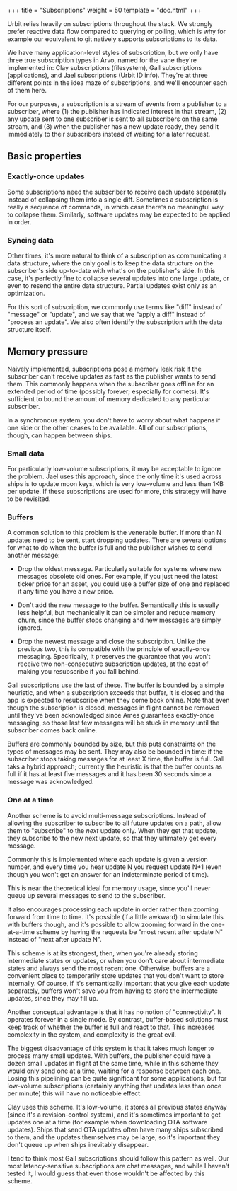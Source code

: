+++
title = "Subscriptions"
weight = 50
template = "doc.html"
+++

Urbit relies heavily on subscriptions throughout the stack. We strongly
prefer reactive data flow compared to querying or polling, which is why
for example our equivalent to git natively supports subscriptions to its
data.

We have many application-level styles of subscription, but we only have
three true subscription types in Arvo, named for the vane they're
implemented in: Clay subscriptions (filesystem), Gall subscriptions
(applications), and Jael subscriptions (Urbit ID info). They're at
three different points in the idea maze of subscriptions, and we'll
encounter each of them here.

For our purposes, a subscription is a stream of events from a publisher
to a subscriber, where (1) the publisher has indicated interest in that
stream, (2) any update sent to one subscriber is sent to all subscribers
on the same stream, and (3) when the publisher has a new update ready,
they send it immediately to their subscribers instead of waiting for a
later request.

## Basic properties

### Exactly-once updates

Some subscriptions need the subscriber to receive each update separately
instead of collapsing them into a single diff. Sometimes a subscription
is really a sequence of commands, in which case there's no meaningful
way to collapse them. Similarly, software updates may be expected to be
applied in order.

### Syncing data

Other times, it's more natural to think of a subscription as
communicating a data structure, where the only goal is to keep the data
structure on the subscriber's side up-to-date with what's on the
publisher's side. In this case, it's perfectly fine to collapse several
updates into one large update, or even to resend the entire data
structure. Partial updates exist only as an optimization.

For this sort of subscription, we commonly use terms like "diff" instead
of "message" or "update", and we say that we "apply a diff" instead of
"process an update". We also often identify the subscription with the
data structure itself.

## Memory pressure

Naively implemented, subscriptions pose a memory leak risk if the
subscriber can't receive updates as fast as the publisher wants to send
them. This commonly happens when the subscriber goes offline for an
extended period of time (possibly forever; especially for comets). It's
sufficient to bound the amount of memory dedicated to any particular
subscriber.

In a synchronous system, you don't have to worry about what happens if
one side or the other ceases to be available. All of our subscriptions,
though, can happen between ships.

### Small data

For particularly low-volume subscriptions, it may be acceptable to
ignore the problem. Jael uses this approach, since the only time it's
used across ships is to update moon keys, which is very low-volume and
less than 1KB per update. If these subscriptions are used for more,
this strategy will have to be revisited.

### Buffers

A common solution to this problem is the venerable buffer. If more than
N updates need to be sent, start dropping updates. There are several
options for what to do when the buffer is full and the publisher wishes
to send another message:

- Drop the oldest message. Particularly suitable for systems where new
  messages obsolete old ones. For example, if you just need the latest
  ticker price for an asset, you could use a buffer size of one and
  replaced it any time you have a new price.

- Don't add the new message to the buffer. Semantically this is usually
  less helpful, but mechanically it can be simpler and reduce memory
  churn, since the buffer stops changing and new messages are simply
  ignored.

- Drop the newest message and close the subscription. Unlike the
  previous two, this is compatible with the principle of exactly-once
  messaging. Specifically, it preserves the guarantee that you won't
  receive two non-consecutive subscription updates, at the cost of making
  you resubscribe if you fall behind.

Gall subscriptions use the last of these. The buffer is bounded by a
simple heuristic, and when a subscription exceeds that buffer, it is
closed and the app is expected to resubscribe when they come back
online. Note that even though the subscription is closed, messages in
flight cannot be removed until they've been acknowledged since Ames
guarantees exactly-once messaging, so those last few messages will be
stuck in memory until the subscriber comes back online.

Buffers are commonly bounded by size, but this puts constraints on the
types of messages may be sent. They may also be bounded in time: if the
subscriber stops taking messages for at least X time, the buffer is
full. Gall taks a hybrid approach; currently the heuristic is that the
buffer counts as full if it has at least five messages and it has been
30 seconds since a message was acknowledged.

### One at a time

Another scheme is to avoid multi-message subscriptions. Instead of
allowing the subscriber to subscribe to all future updates on a path,
allow them to "subscribe" to the _next_ update only. When they get that
update, they subscribe to the new next update, so that they ultimately
get every message.

Commonly this is implemented where each update is given a version
number, and every time you hear update N you request update N+1 (even
though you won't get an answer for an indeterminate period of time).

This is near the theoretical ideal for memory usage, since you'll never
queue up several messages to send to the subscriber.

It also encourages processing each update in order rather than zooming
forward from time to time. It's possible (if a little awkward) to
simulate this with buffers though, and it's possible to allow zooming
forward in the one-at-a-time scheme by having the requests be "most
recent after update N" instead of "next after update N".

This scheme is at its strongest, then, when you're already storing
intermediate states or updates, or when you don't care about
intermediate states and always send the most recent one. Otherwise,
buffers are a convenient place to temporarily store updates that you
don't want to store internally. Of course, if it's semantically
important that you give each update separately, buffers won't save you
from having to store the intermediate updates, since they may fill up.

Another conceptual advantage is that it has no notion of "connectivity".
It operates forever in a single mode. By contrast, buffer-based
solutions must keep track of whether the buffer is full and react to
that. This increases complexity in the system, and complexity is the
great evil.

The biggest disadvantage of this system is that it takes much longer to
process many small updates. With buffers, the publisher could have a
dozen small updates in flight at the same time, while in this scheme
they would only send one at a time, waiting for a response between each
one. Losing this pipelining can be quite significant for some
applications, but for low-volume subscriptions (certainly anything that
updates less than once per minute) this will have no noticeable effect.

Clay uses this scheme. It's low-volume, it stores all previous states
anyway (since it's a revision-control system), and it's sometimes
important to get updates one at a time (for example when downloading OTA
software updates). Ships that send OTA updates often have many ships
subscribed to them, and the updates themselves may be large, so it's
important they don't queue up when ships inevitably disappear.

I tend to think most Gall subscriptions should follow this pattern as
well. Our most latency-sensitive subscriptions are chat messages, and
while I haven't tested it, I would guess that even those wouldn't be
affected by this scheme.
